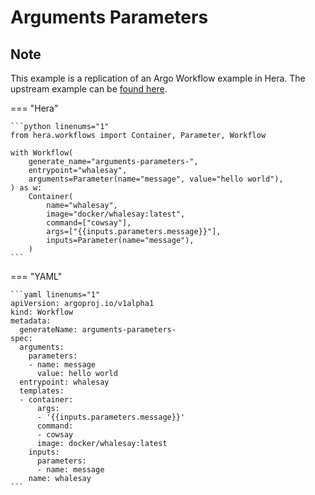 # Arguments Parameters

## Note

This example is a replication of an Argo Workflow example in Hera.
The upstream example can be [found here](https://github.com/argoproj/argo-workflows/blob/master/examples/arguments-parameters.yaml).




=== "Hera"

    ```python linenums="1"
    from hera.workflows import Container, Parameter, Workflow

    with Workflow(
        generate_name="arguments-parameters-",
        entrypoint="whalesay",
        arguments=Parameter(name="message", value="hello world"),
    ) as w:
        Container(
            name="whalesay",
            image="docker/whalesay:latest",
            command=["cowsay"],
            args=["{{inputs.parameters.message}}"],
            inputs=Parameter(name="message"),
        )
    ```

=== "YAML"

    ```yaml linenums="1"
    apiVersion: argoproj.io/v1alpha1
    kind: Workflow
    metadata:
      generateName: arguments-parameters-
    spec:
      arguments:
        parameters:
        - name: message
          value: hello world
      entrypoint: whalesay
      templates:
      - container:
          args:
          - '{{inputs.parameters.message}}'
          command:
          - cowsay
          image: docker/whalesay:latest
        inputs:
          parameters:
          - name: message
        name: whalesay
    ```

